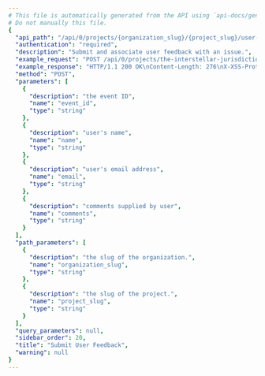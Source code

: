 ```yaml
---
# This file is automatically generated from the API using `api-docs/generate.py`
# Do not manually this file.
{
  "api_path": "/api/0/projects/{organization_slug}/{project_slug}/user-feedback/", 
  "authentication": "required", 
  "description": "Submit and associate user feedback with an issue.", 
  "example_request": "POST /api/0/projects/the-interstellar-jurisdiction/plain-proxy/user-feedback/ HTTP/1.1\nHost: sentry.io\nAuthorization: Bearer {base64-encoded-key-here}\nContent-Type: application/json\n\n{\n  \"comments\": \"It broke!\", \n  \"email\": \"jane@example.com\", \n  \"event_id\": \"3db70c694a8a4984885e93d873214614\", \n  \"name\": \"Jane Smith\"\n}", 
  "example_response": "HTTP/1.1 200 OK\nContent-Length: 276\nX-XSS-Protection: 1; mode=block\nContent-Language: en\nX-Content-Type-Options: nosniff\nVary: Accept-Language, Cookie\nAllow: GET, POST, HEAD, OPTIONS\nX-Frame-Options: deny\nContent-Type: application/json\n\n{\n  \"comments\": \"It broke!\", \n  \"dateCreated\": \"2018-09-20T15:48:11.757Z\", \n  \"email\": \"jane@example.com\", \n  \"event\": {\n    \"eventID\": \"3db70c694a8a4984885e93d873214614\", \n    \"id\": null\n  }, \n  \"eventID\": \"3db70c694a8a4984885e93d873214614\", \n  \"id\": \"1\", \n  \"issue\": null, \n  \"name\": \"Jane Smith\", \n  \"user\": null\n}", 
  "method": "POST", 
  "parameters": [
    {
      "description": "the event ID", 
      "name": "event_id", 
      "type": "string"
    }, 
    {
      "description": "user's name", 
      "name": "name", 
      "type": "string"
    }, 
    {
      "description": "user's email address", 
      "name": "email", 
      "type": "string"
    }, 
    {
      "description": "comments supplied by user", 
      "name": "comments", 
      "type": "string"
    }
  ], 
  "path_parameters": [
    {
      "description": "the slug of the organization.", 
      "name": "organization_slug", 
      "type": "string"
    }, 
    {
      "description": "the slug of the project.", 
      "name": "project_slug", 
      "type": "string"
    }
  ], 
  "query_parameters": null, 
  "sidebar_order": 20, 
  "title": "Submit User Feedback", 
  "warning": null
}
---
```

